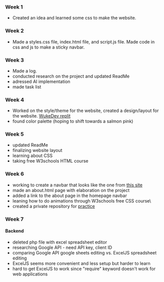 ### Week 1
- Created an idea and learned some css to make the website.

### Week 2
- Made a styles.css file, index.html file, and script.js file. Made code in css and js to make a sticky navbar.

### Week 3
- Made a log.
- conducted research on the project and updated ReadMe
- adressed AI implementation
- made task list

### Week 4
- Worked on the style/theme for the website, created a design/layout for the website. [WukeDev replit](https://replit.com/@LukeWu5/food-for-thought#index.html)
- found color palette (hoping to shift towards a salmon pink)

### Week 5
- updated ReadMe
- finalizing website layout
- learning about CSS
- taking free W3schools HTML course

### Week 6
- working to create a navbar that looks like the one from [this site](https://plan8.se/work/the-harmonic-state/)
- made an about.html page with elaboration on the project
- added a link to the about page in the homepage navbar
- leaning how to do animations through W3schools free CSS course\
- created a private repository for [practice](https://github.com/WukeDev/webdev-practice)

### Week 7
#### Backend
- deleted php file with excel spreadsheet editor
- researching Google API - need API key, client ID
- comparing Google API google sheets editing vs. ExcelJS spreadsheet editing
- ExcelJS seems more convenient and less setup but harder to learn
- hard to get ExcelJS to work since "require" keyword doesn't work for web applications
